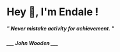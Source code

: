 <h1 title="head"> Hey 👋, I'm Endale !</h1>

**<h5><i>" Never mistake activity for achievement. "</i></h5>**

*<b>___ John Wooden ___</b>*

